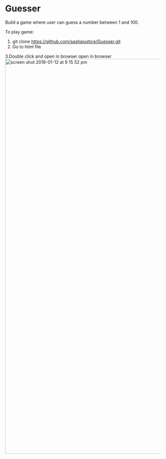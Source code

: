 # Guesser
Build a game where user can guess a number between 1 and 100. 

To play game:
1. git clone https://github.com/sashajustice/Guesser.git
2. Go to html file

3.Double click and open in browser
open in browser
<img width="1279" alt="screen shot 2019-01-12 at 9 15 52 pm" src="https://user-images.githubusercontent.com/13405531/51097386-7fd9b800-1778-11e9-95fd-e08d4f2f3c2f.png">


